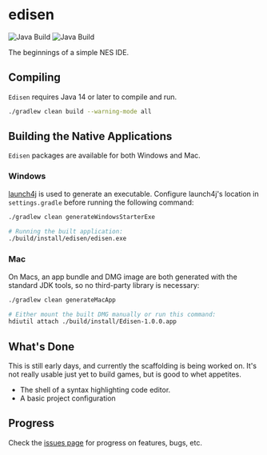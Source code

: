 # edisen
![Java Build](https://github.com/bobbylight/Edisen/actions/workflows/gradle.yml/badge.svg)
![Java Build](https://github.com/bobbylight/Edisen/actions/workflows/codeql-analysis.yml/badge.svg)

The beginnings of a simple NES IDE.

## Compiling
`Edisen` requires Java 14 or later to compile and run.

```bash
./gradlew clean build --warning-mode all
```

## Building the Native Applications
`Edisen` packages are available for both Windows and Mac.

### Windows
[launch4j](http://launch4j.sourceforge.net/) is used to generate an executable.
Configure launch4j's location in `settings.gradle` before running the following
command:

```bash
./gradlew clean generateWindowsStarterExe

# Running the built application:
./build/install/edisen/edisen.exe
```

### Mac
On Macs, an app bundle and DMG image are both generated with the standard JDK
tools, so no third-party library is necessary:

```bash
./gradlew clean generateMacApp

# Either mount the built DMG manually or run this command:
hdiutil attach ./build/install/Edisen-1.0.0.app
```

## What's Done
This is still early days, and currently the scaffolding is being worked on.
It's not really usable just yet to build games, but is good to whet
appetites.

* The shell of a syntax highlighting code editor.
* A basic project configuration

## Progress
Check the [issues page](https://github.com/bobbylight/Edisen/issues)
for progress on features, bugs, etc.
